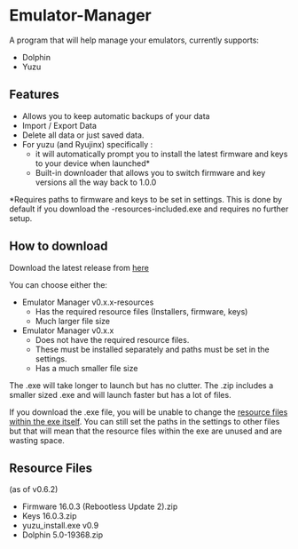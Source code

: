# Emulator-Manager

A program that will help manage your emulators, currently supports: 

 - Dolphin
 - Yuzu 

## Features

- Allows you to keep automatic backups of your data 
- Import / Export Data
- Delete all data or just saved data. 
- For yuzu (and Ryujinx) specifically :
  - it will automatically prompt you to install the latest firmware and keys to your device when launched*
  - Built-in downloader that allows you to switch firmware and key versions all the way back to 1.0.0

*Requires paths to firmware and keys to be set in settings. This is done by default if you download the -resources-included.exe and requires no further setup.

## How to download 
Download the latest release from [here](https://github.com/Viren070/Emulator-Manager/releases/latest)

You can choose either the:
- Emulator Manager v0.x.x-resources
  - Has the required resource files (Installers, firmware, keys)
  - Much larger file size 
- Emulator Manager v0.x.x
  - Does not have the required resource files.
  - These must be installed separately and paths must be set in the settings. 
  - Has a much smaller file size

 The .exe will take longer to launch but has no clutter. The .zip includes a smaller sized .exe and will launch faster but has a lot of files. 

 If you download the .exe file, you will be unable to change the [resource files within the exe itself](https://github.com/Viren070/Emulator-Manager#Resource-Files). You can still set the paths in the settings to other files but that will mean that the resource files within the exe are unused and are wasting space. 
 ## Resource Files
  (as of v0.6.2)
- Firmware 16.0.3 (Rebootless Update 2).zip
- Keys 16.0.3.zip
- yuzu_install.exe v0.9
- Dolphin 5.0-19368.zip 
